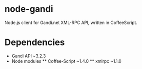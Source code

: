 node-gandi
==========

Node.js client for Gandi.net XML-RPC API, written in CoffeeScript.

Dependencies
============
* Gandi API ~3.2.3
* Node modules
** Coffee-Script ~1.4.0
** xmlrpc ~1.1.0